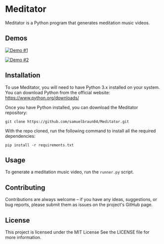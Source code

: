# Meditator

Meditator is a Python program that generates meditation music videos. 

## Demos

[![Demo #1](https://www.shareicon.net/download/2015/09/08/97834_video.ico)](https://youtu.be/Q4lrgKNxjoo)

[![Demo #2](https://www.shareicon.net/download/2015/09/08/97834_video.ico)](https://youtu.be/_EdpOhD3ORw)

## Installation

To use Meditator, you will need to have Python 3.x installed on your system. You can download Python from the official website: https://www.python.org/downloads/

Once you have Python installed, you can download the Meditator repository:

```
git clone https://github.com/samuelbraun04/Meditator.git
```

With the repo cloned, run the following command to install all the required dependencies:

```
pip install -r requirements.txt 
```

## Usage

To generate a meditation music video, run the `runner.py` script. 

## Contributing

Contributions are always welcome – if you have any ideas, suggestions, or bug reports, please submit them as issues on the project's GitHub page.

## License

This project is licensed under the MIT License See the LICENSE file for more information.